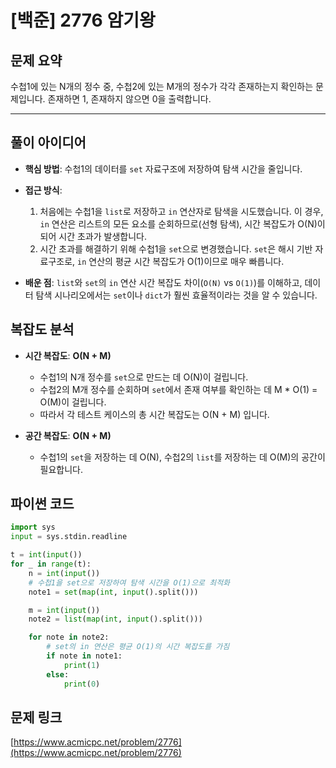 # [백준] 2776 암기왕

## 문제 요약

수첩1에 있는 N개의 정수 중, 수첩2에 있는 M개의 정수가 각각 존재하는지 확인하는 문제입니다. 존재하면 1, 존재하지 않으면 0을 출력합니다.

---

## 풀이 아이디어

- **핵심 방법**: 수첩1의 데이터를 `set` 자료구조에 저장하여 탐색 시간을 줄입니다.

- **접근 방식**:

  1.  처음에는 수첩1을 `list`로 저장하고 `in` 연산자로 탐색을 시도했습니다. 이 경우, `in` 연산은 리스트의 모든 요소를 순회하므로(선형 탐색), 시간 복잡도가 O(N)이 되어 시간 초과가 발생합니다.
  2.  시간 초과를 해결하기 위해 수첩1을 `set`으로 변경했습니다. `set`은 해시 기반 자료구조로, `in` 연산의 평균 시간 복잡도가 O(1)이므로 매우 빠릅니다.

- **배운 점**: `list`와 `set`의 `in` 연산 시간 복잡도 차이(`O(N)` vs `O(1)`)를 이해하고, 데이터 탐색 시나리오에서는 `set`이나 `dict`가 훨씬 효율적이라는 것을 알 수 있습니다.

## 복잡도 분석

- **시간 복잡도**: **O(N + M)**

  - 수첩1의 N개 정수를 `set`으로 만드는 데 O(N)이 걸립니다.
  - 수첩2의 M개 정수를 순회하며 `set`에서 존재 여부를 확인하는 데 M \* O(1) = O(M)이 걸립니다.
  - 따라서 각 테스트 케이스의 총 시간 복잡도는 O(N + M) 입니다.

- **공간 복잡도**: **O(N + M)**

  - 수첩1의 `set`을 저장하는 데 O(N), 수첩2의 `list`를 저장하는 데 O(M)의 공간이 필요합니다.

## 파이썬 코드

```python
import sys
input = sys.stdin.readline

t = int(input())
for _ in range(t):
    n = int(input())
    # 수첩1을 set으로 저장하여 탐색 시간을 O(1)으로 최적화
    note1 = set(map(int, input().split()))

    m = int(input())
    note2 = list(map(int, input().split()))

    for note in note2:
        # set의 in 연산은 평균 O(1)의 시간 복잡도를 가짐
        if note in note1:
            print(1)
        else:
            print(0)
```

## 문제 링크

[https://www.acmicpc.net/problem/2776](https://www.acmicpc.net/problem/2776)
